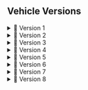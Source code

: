 ## Vehicle Versions  

<a id="version-1"></a>
<details>
  <summary>🚗 Version 1</summary>

| ![Version1_1](https://github.com/user-attachments/assets/20e3dfbc-ceb5-4faa-a743-092b9997c85b) | ![Version1_2](https://github.com/user-attachments/assets/1ec8c2fe-9acc-44d4-aa89-6b2fcd9a3d7d)|
|---|---|
| ![img3](https://github.com/user-attachments/assets/730168c3-3f19-454e-a7f7-e1bfff9fa958) | ![Version1_4](https://github.com/user-attachments/assets/7e2b3408-7797-4b18-b33a-d16d3ebf01c3) |
| ![Version1_5](https://github.com/user-attachments/assets/c7e1dfd8-b88e-495f-8dad-24633c646020) | ![Version1_6](https://github.com/user-attachments/assets/e0737324-a5cf-4572-a5b5-0b8b80164b68) |

</details>


<details>
  <summary>🚗 Version 2</summary>

|![Version2_1](https://github.com/user-attachments/assets/c4cbef75-4c77-44a7-a0e4-a8aa07a62b6c) |![Version2_2](https://github.com/user-attachments/assets/48d06f56-9af7-4d45-af32-2fa3735c5879)|
|---|---|
| ![Version2_3](https://github.com/user-attachments/assets/9ccf15f4-f07a-4005-b0a0-863267078ec9) |![Version2_4](https://github.com/user-attachments/assets/ddee3889-e27a-4262-abda-b96811b3b8c9)|
|![Version2_5](https://github.com/user-attachments/assets/8b14e794-0f37-4a78-87ef-b6f7902257b1) | ![Version2_6](https://github.com/user-attachments/assets/f22c57f3-750a-4c45-b74f-25ad38bc6ada)|

</details>


<details>
  <summary>🚗 Version 3</summary>

|![Version_3](https://github.com/user-attachments/assets/efcde86d-a09a-418c-ad12-9508b480f953) | ![Version3_1](https://github.com/user-attachments/assets/cec2c1da-a35e-4edf-8a42-08c9f7c7c777)|
|---|---|
| <video src="https://github.com/user-attachments/assets/6eacc7fe-c0a3-41d3-8a91-9b308436cb5c" controls width="300"></video> | <video src="https://github.com/user-attachments/assets/b95e6bf3-f4a5-498e-a463-fc855877e273" controls width="300"></video> |


</details>


<details>
  <summary>🚗 Version 4</summary>

|![Version4_2](https://github.com/user-attachments/assets/d6b6babe-55f3-4c21-bc35-0a3245c07005) |![Version4_1](https://github.com/user-attachments/assets/a5cdb30c-874d-42f8-acd4-032f2819ad88) |
|---|---|
|![Version4_3](https://github.com/user-attachments/assets/495ad9d8-6f02-47d2-8496-62b639e269a2)| ![Version4_4](https://github.com/user-attachments/assets/b33c3729-48d4-48af-87af-2696d69d09a2)|
| ![Version4_5](https://github.com/user-attachments/assets/f08db32c-a5fe-4c83-ace1-ee7833219a6e) | ![Version4_6](https://github.com/user-attachments/assets/59b72d60-7adb-4c68-b0eb-7cf6bc262096) |

</details>


<details>
  <summary>🚗 Version 5</summary>

| ![Version5_1](https://github.com/user-attachments/assets/34e4962a-1432-4a5e-99b1-8f5397448353)|![Version5_2](https://github.com/user-attachments/assets/1aa97788-6212-4451-a484-a1262972d3c4) |
|---|---|
|![Version5_3](https://github.com/user-attachments/assets/9b35918e-ea4a-4f1f-9c75-2f25e16d91d1)| ![Version5_4](https://github.com/user-attachments/assets/6272cbc9-2097-4473-8f8b-3f2c5002a32b)|
| ![Version5_5](https://github.com/user-attachments/assets/b1bdf1f5-5311-4ef7-bfc6-a1a939962193)| ![Version5_6](https://github.com/user-attachments/assets/642f5069-be9c-40a2-aa4e-d16dc5493a03)|

</details>


<details>
  <summary>🚗 Version 6</summary>


| ![Version_6](https://github.com/user-attachments/assets/b16dda15-6cde-49fb-b830-c61d5cca7061) | ![Version_6](https://github.com/user-attachments/assets/b16dda15-6cde-49fb-b830-c61d5cca7061)|
|---|---|
| <video src="https://github.com/user-attachments/assets/f36f642c-d2df-405a-8f7c-5bf95a052c07" controls width="300"></video> | <video src="https://github.com/user-attachments/assets/267cbbfe-3e4c-4b7d-ae23-0c0a9ceb5a3c" controls width="300"></video> |


</details>

<details>
  <summary>🚗 Version 7</summary>


| ![Version7_3](https://github.com/user-attachments/assets/6da113cc-d42f-426c-ac88-ba77da94a6bc)|![Version7_4](https://github.com/user-attachments/assets/2be49cf9-7904-436d-bdba-75579814c3f2)|
|---|---|
| <video src="https://github.com/user-attachments/assets/7f9c4723-8aec-46f7-922d-036e9eb88da0" controls width="300"></video> | <video src="https://github.com/user-attachments/assets/6fb51656-d793-4519-9e96-b810b5ebbbea" controls width="300"></video> |


</details>

<details>
  <summary>🚗 Version 8</summary>


| ![Version8_1](https://github.com/user-attachments/assets/6f33b56a-9346-4087-8f54-2651399981f2)|![Version8_2](https://github.com/user-attachments/assets/5613653d-a9dd-4be1-9191-d12d57866fbf)|
|---|---|
| ![Version8_3](https://github.com/user-attachments/assets/6913e075-1ace-4db3-8e91-8ba46d8305a5)| ![Version8_4](https://github.com/user-attachments/assets/98dff06a-7fa2-4964-afeb-c466b9faf55d) |
|![version8](https://github.com/user-attachments/assets/e567075e-5aac-4d4e-8b1b-f87a57b95e79)
| ![ackermann](https://github.com/user-attachments/assets/fde2bdc4-804e-4eaa-8d63-c009d30ff5c6) |

</details>

</details>




